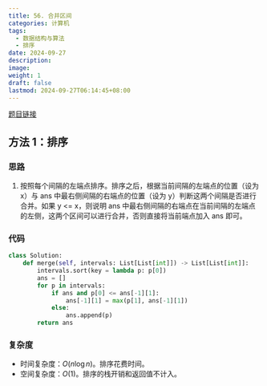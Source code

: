 ```yaml
---
title: 56. 合并区间
categories: 计算机
tags:
  - 数据结构与算法
  - 排序
date: 2024-09-27
description: 
image: 
weight: 1
draft: false
lastmod: 2024-09-27T06:14:45+08:00
---
```

[题目链接](https://leetcode.cn/problems/merge-intervals/description/?envType=study-plan-v2&envId=top-100-liked)

## 方法 1：排序

### 思路

1. 按照每个间隔的左端点排序。排序之后，根据当前间隔的左端点的位置（设为 x）与 ans 中最右侧间隔的右端点的位置（设为 y）判断这两个间隔是否进行合并。如果 y <= x，则说明 ans 中最右侧间隔的右端点在当前间隔的左端点的左侧，这两个区间可以进行合并，否则直接将当前端点加入 ans 即可。

### 代码

```python
class Solution:
    def merge(self, intervals: List[List[int]]) -> List[List[int]]:
        intervals.sort(key = lambda p: p[0])
        ans = []
        for p in intervals:
            if ans and p[0] <= ans[-1][1]:
                ans[-1][1] = max(p[1], ans[-1][1])
            else:
                ans.append(p)
        return ans
```

### 复杂度
- 时间复杂度：$O(n \log n)$。排序花费时间。
- 空间复杂度：$O(1)$。排序的栈开销和返回值不计入。


